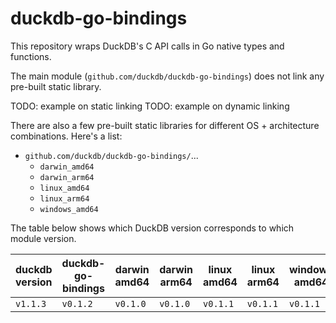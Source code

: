 # duckdb-go-bindings

This repository wraps DuckDB's C API calls in Go native types and functions.

The main module (`github.com/duckdb/duckdb-go-bindings`) does not link any pre-built static library.

TODO: example on static linking
TODO: example on dynamic linking

There are also a few pre-built static libraries for different OS + architecture combinations.
Here's a list:
- `github.com/duckdb/duckdb-go-bindings/`...
  - `darwin_amd64`
  - `darwin_arm64`
  - `linux_amd64`
  - `linux_arm64`
  - `windows_amd64`

The table below shows which DuckDB version corresponds to which module version.

| duckdb version | duckdb-go-bindings | darwin amd64 | darwin arm64 | linux amd64 | linux arm64 | windows amd64 |
| ----------- | ----------- | ----------- | ----------- | ----------- | ----------- | ----------- |
| `v1.1.3` | `v0.1.2` | `v0.1.0` | `v0.1.0` | `v0.1.1` | `v0.1.1` | `v0.1.1` |
